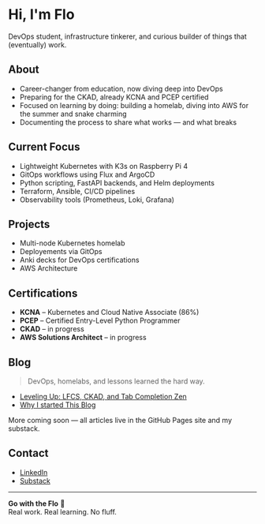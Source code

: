 # Hi, I'm Flo

DevOps student, infrastructure tinkerer, and curious builder of things that (eventually) work.

## About

- Career-changer from education, now diving deep into DevOps  
- Preparing for the CKAD, already KCNA and PCEP certified  
- Focused on learning by doing: building a homelab, diving into AWS for the summer and snake charming  
- Documenting the process to share what works — and what breaks  

## Current Focus

- Lightweight Kubernetes with K3s on Raspberry Pi 4  
- GitOps workflows using Flux and ArgoCD  
- Python scripting, FastAPI backends, and Helm deployments  
- Terraform, Ansible, CI/CD pipelines  
- Observability tools (Prometheus, Loki, Grafana)  

## Projects

- Multi-node Kubernetes homelab  
- Deployements via GitOps  
- Anki decks for DevOps certifications  
- AWS Architecture 

## Certifications

- **KCNA** – Kubernetes and Cloud Native Associate (86%)  
- **PCEP** – Certified Entry-Level Python Programmer  
- **CKAD** – in progress
- **AWS Solutions Architect** – in progress

## Blog

> DevOps, homelabs, and lessons learned the hard way.

- [Leveling Up: LFCS, CKAD, and Tab Completion Zen](https://substack.com/home/post/p-167101886)
- [Why I started This Blog](https://substack.com/home/post/p-166717295?source=queue)



More coming soon — all articles live in the GitHub Pages site and my substack.

## Contact

- [LinkedIn](https://linkedin.com/in/flochai)
- [Substack](https://substack.com/@flochai)

---

**Go with the Flo** 🚀  
Real work. Real learning. No fluff.
